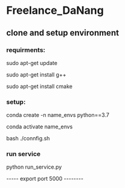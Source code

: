 # Freelance_DaNang

## clone and setup environment
### requirments:
sudo apt-get update


sudo apt-get install g++


sudo apt-get install cmake


### setup:


conda create -n name_envs python==3.7


conda activate name_envs


bash ./connfig.sh


### run service


python run_service.py

----- export port 5000 --------
